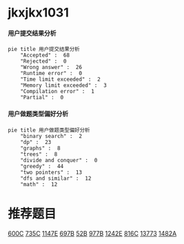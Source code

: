 # jkxjkx1031

<!-- tabs:start -->



#### **用户提交结果分析**

```mermaid
pie title 用户提交结果分析
    "Accepted" :  68
    "Rejected" :  0
    "Wrong answer" :  26
    "Runtime error" :  0
    "Time limit exceeded" :  2
    "Memory limit exceeded" :  3
    "Compilation error" :  1
    "Partial" :  0
```

#### **用户做题类型偏好分析**

```mermaid
pie title 用户做题类型偏好分析
    "binary search" :  2
    "dp" :  23
    "graphs" :  8
    "trees" :  8
    "divide and conquer" :  0
    "greedy" :  44
    "two pointers" :  13
    "dfs and similar" :  12
    "math" :  12
```



<!-- tabs:end -->
# 推荐题目
[600C](https://codeforces.com/contest/600/problem/C)
[735C](https://codeforces.com/contest/735/problem/C)
[1147E](https://codeforces.com/contest/1147/problem/E)
[697B](https://codeforces.com/contest/697/problem/B)
[52B](https://codeforces.com/contest/52/problem/B)
[977B](https://codeforces.com/contest/977/problem/B)
[1242E](https://codeforces.com/contest/1242/problem/E)
[816C](https://codeforces.com/contest/816/problem/C)
[13773](https://codeforces.com/contest/1377/problem/3)
[1482A](https://codeforces.com/contest/1482/problem/A)
